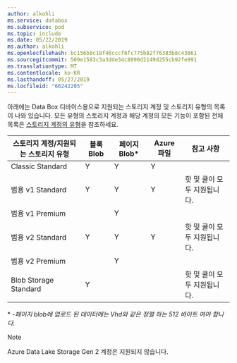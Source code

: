 ```yaml
---
author: alkohli
ms.service: databox
ms.subservice: pod
ms.topic: include
ms.date: 05/22/2019
ms.author: alkohli
ms.openlocfilehash: bc156b8c18f46cccf6fc775b82f76383b8c43861
ms.sourcegitcommit: 509e1583c3a3dde34c8090d2149d255cb92fe991
ms.translationtype: MT
ms.contentlocale: ko-KR
ms.lasthandoff: 05/27/2019
ms.locfileid: "66242205"
---
```

아래에는 Data Box 디바이스용으로 지원되는 스토리지 계정 및 스토리지 유형의 목록이 나와 있습니다. 모든 유형의 스토리지 계정과 해당 계정의 모든 기능이 포함된 전체 목록은 [스토리지 계정의 유형](/azure/storage/common/storage-account-overview#types-of-storage-accounts)을 참조하세요.

| **스토리지 계정/지원되는 스토리지 유형** | **블록 Blob** |**페이지 Blob*** |**Azure 파일** |**참고 사항**|
| --- | --- | -- | -- | -- |
| Classic Standard | Y | Y | Y |
| 범용 v1 Standard  | Y | Y | Y | 핫 및 쿨이 모두 지원됩니다.|
| 범용 v1 Premium  |  | Y| | |
| 범용 v2 Standard  | Y | Y | Y | 핫 및 쿨이 모두 지원됩니다.|
| 범용 v2 Premium  |  |Y | | |
| Blob Storage Standard |Y | | |핫 및 쿨이 모두 지원됩니다. |

\* *-페이지 blob에 업로드 된 데이터에는 Vhd와 같은 정렬 하는 512 바이트 여야 합니다.*

>[!NOTE]
> Azure Data Lake Storage Gen 2 계정은 지원되지 않습니다.
